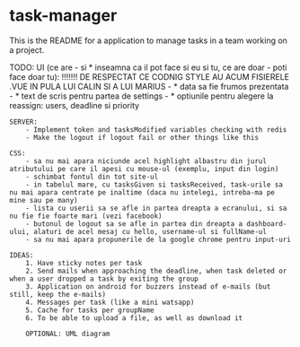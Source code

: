# task-manager

This is the README for a application to manage tasks in a team working on a project.

TODO: 
	UI (ce are - si * inseamna ca il pot face si eu si tu, ce are doar - poti face doar tu):
	!!!!!!! DE RESPECTAT CE CODNIG STYLE AU ACUM FISIERELE .VUE IN PULA LUI CALIN SI A LUI MARIUS
		- * data sa fie frumos prezentata
		- * text de scris pentru partea de settings
		- * optiunile pentru alegere la reassign: users, deadline si priority

	SERVER:
		- Implement token and tasksModified variables checking with redis
		- Make the logout if logout fail or other things like this

	CSS:
		- sa nu mai apara niciunde acel highlight albastru din jurul atributului pe care il apesi cu mouse-ul (exemplu, input din login)
		- schimbat fontul din tot site-ul
		- in tabelul mare, cu tasksGiven si tasksReceived, task-urile sa nu mai apara centrate pe inaltime (daca nu intelegi, intreba-ma pe mine sau pe many)
		- lista cu userii sa se afle in partea dreapta a ecranului, si sa nu fie fie foarte mari (vezi facebook)
		- butonul de logout sa se afle in partea din dreapta a dashboard-ului, alaturi de acel mesaj cu hello, username-ul si fullName-ul
		- sa nu mai apara propunerile de la google chrome pentru input-uri

	IDEAS:
		1. Have sticky notes per task
		2. Send mails when approaching the deadline, when task deleted or when a user dropped a task by exiting the group
		3. Application on android for buzzers instead of e-mails (but still, keep the e-mails)
		4. Messages per task (like a mini watsapp)
		5. Cache for tasks per groupName
		6. To be able to upload a file, as well as download it

		OPTIONAL: UML diagram
